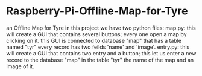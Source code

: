 # Raspberry-Pi-Offline-Map-for-Tyre
an Offline Map for Tyre
in this project we have two python files:
 map.py: this will create a GUI that contains several buttons; every one open a map by clicking on it. this GUI is connected to database
         "map" that has a table named "tyr" every record has two feilds 'name' and 'image'.
 entry.py: this will create a GUI that contains two entry and a button; this let us enter a new record to the database "map"
            in the table "tyr" the name of the map and an image of it.
